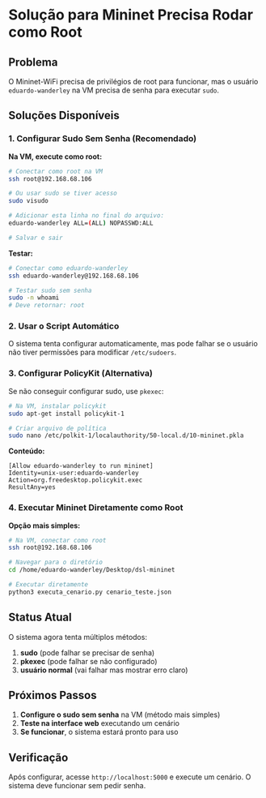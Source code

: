 # Solução para Mininet Precisa Rodar como Root

## Problema
O Mininet-WiFi precisa de privilégios de root para funcionar, mas o usuário `eduardo-wanderley` na VM precisa de senha para executar `sudo`.

## Soluções Disponíveis

### 1. Configurar Sudo Sem Senha (Recomendado)

**Na VM, execute como root:**
```bash
# Conectar como root na VM
ssh root@192.168.68.106

# Ou usar sudo se tiver acesso
sudo visudo

# Adicionar esta linha no final do arquivo:
eduardo-wanderley ALL=(ALL) NOPASSWD:ALL

# Salvar e sair
```

**Testar:**
```bash
# Conectar como eduardo-wanderley
ssh eduardo-wanderley@192.168.68.106

# Testar sudo sem senha
sudo -n whoami
# Deve retornar: root
```

### 2. Usar o Script Automático

O sistema tenta configurar automaticamente, mas pode falhar se o usuário não tiver permissões para modificar `/etc/sudoers`.

### 3. Configurar PolicyKit (Alternativa)

Se não conseguir configurar sudo, use `pkexec`:

```bash
# Na VM, instalar policykit
sudo apt-get install policykit-1

# Criar arquivo de política
sudo nano /etc/polkit-1/localauthority/50-local.d/10-mininet.pkla
```

**Conteúdo:**
```
[Allow eduardo-wanderley to run mininet]
Identity=unix-user:eduardo-wanderley
Action=org.freedesktop.policykit.exec
ResultAny=yes
```

### 4. Executar Mininet Diretamente como Root

**Opção mais simples:**
```bash
# Na VM, conectar como root
ssh root@192.168.68.106

# Navegar para o diretório
cd /home/eduardo-wanderley/Desktop/dsl-mininet

# Executar diretamente
python3 executa_cenario.py cenario_teste.json
```

## Status Atual

O sistema agora tenta múltiplos métodos:
1. **sudo** (pode falhar se precisar de senha)
2. **pkexec** (pode falhar se não configurado)
3. **usuário normal** (vai falhar mas mostrar erro claro)

## Próximos Passos

1. **Configure o sudo sem senha** na VM (método mais simples)
2. **Teste na interface web** executando um cenário
3. **Se funcionar**, o sistema estará pronto para uso

## Verificação

Após configurar, acesse `http://localhost:5000` e execute um cenário. O sistema deve funcionar sem pedir senha. 